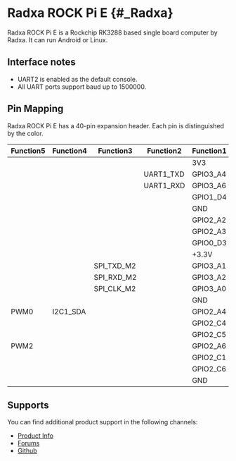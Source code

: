 Radxa ROCK Pi E {#_Radxa}
====================

Radxa ROCK Pi E is a Rockchip RK3288 based single board computer by Radxa. It can run Android or Linux.

Interface notes
---------------

- UART2 is enabled as the default console.
- All UART ports support baud up to 1500000.

Pin Mapping
-----------

Radxa ROCK Pi E has a 40-pin expansion header. Each pin is distinguished by the color.

| Function5| Function4|  Function3|    Function2| Function1|  PIN  |  PIN  | Function1|    Function2|  Function3|   Function4|   Function5|
|----------|----------|-----------|-------------|----------|:------|------:|----------|-------------|-----------|------------|------------|
|          |          |           |             |       3V3|   1   |   2   |     +5.0V|             |           |            |            |
|          |          |           |    UART1_TXD|  GPIO3_A4|   3   |   4   |     +5.0V|             |           |            |            |
|          |          |           |    UART1_RXD|  GPIO3_A6|   5   |   6   |       GND|             |           |            |            |
|          |          |           |             |  GPIO1_D4|   7   |   8   |  GPIO2_A0|  UART2_TX_M1|           |            |            |
|          |          |           |             |       GND|   9   |   10  |  GPIO2_A1|  UART2_RX_M1|           |            |            |
|          |          |           |             |  GPIO2_A2|   11  |   12  |  GPIO2_C2|             |           |            |            |
|          |          |           |             |  GPIO2_A3|   13  |   14  |       GND|             |           |            |            |
|          |          |           |             |  GPIO0_D3|   15  |   16  |   USB20DM|             |           |            |            |
|          |          |           |             |     +3.3V|   17  |   18  |   USB20DP|             |           |            |            |
|          |          |SPI_TXD_M2 |             |  GPIO3_A1|   19  |   20  |       GND|             |           |            |            |
|          |          |SPI_RXD_M2 |             |  GPIO3_A2|   21  |   22  |SARADC_IN1|             |           |            |            |
|          |          |SPI_CLK_M2 |             |  GPIO3_A0|   23  |   24  |  GPIO3_B0|             |SPI_CSN0_M2|            |            |
|          |          |           |             |       GND|   25  |   26  |  GPIO2_B4|             |           |            |            |
|PWM0      |I2C1_SDA  |           |             |  GPIO2_A4|   27  |   28  |  GPIO2_A5|             |           |    I2C1_SCL|        PWM1|
|          |          |           |             |  GPIO2_C4|   29  |   30  |       GND|             |           |            |            |
|          |          |           |             |  GPIO2_C5|   31  |   32  |  GPIO2_C0|             |           |            |            |
|PWM2      |          |           |             |  GPIO2_A6|   33  |   34  |       GND|             |           |            |            |
|          |          |           |             |  GPIO2_C1|   35  |   36  |  GPIO2_B7|             |           |            |            |
|          |          |           |             |  GPIO2_C6|   37  |   38  |  GPIO2_C3|             |           |            |            |
|          |          |           |             |       GND|   39  |   40  |  GPIO2_C7|             |           |            |            |

Supports
--------

You can find additional product support in the following channels:

- [Product Info](https://docs.radxa.com/rockpi/e)
- [Forums](https://forum.radxa.com/c/rockpie)
- [Github](https://github.com/radxa)